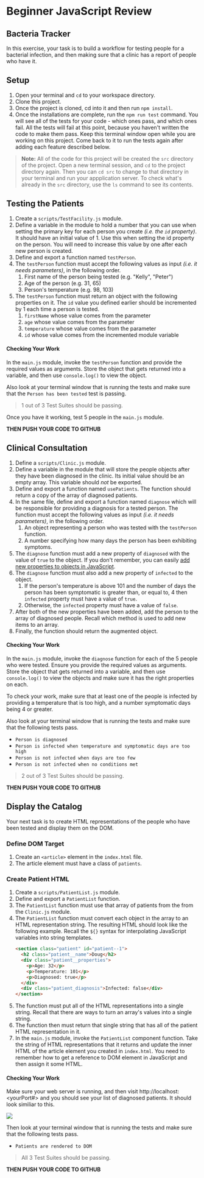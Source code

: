 # Beginner JavaScript Review

## Bacteria Tracker

In this exercise, your task is to build a workflow for testing people for a bacterial infection, and then making sure that a clinic has a report of people who have it.

## Setup

1. Open your terminal and `cd` to your workspace directory.
1. Clone this project.
1. Once the project is cloned, cd into it and then run `npm install`.
1. Once the installations are complete, run the `npm run test` command. You will see all of the tests for your code - which ones pass, and which ones fail. All the tests will fail at this point, because you haven't written the code to make them pass. Keep this terminal window open while you are working on this project. Come back to it to run the tests again after adding each feature described below.

> **Note:** All of the code for this project will be created the `src` directory of the project. Open a new terminal session, and `cd` to the project directory again. Then you can `cd src` to change to that directory in your terminal and run your appplication server. To check what's already in the `src` directory, use the `ls` command to see its contents.

## Testing the Patients

1. Create a `scripts/TestFacility.js` module.
1. Define a variable in the module to hold a number that you can use when setting the primary key for each person you create _(i.e. the `id` property)_. It should have an initial value of 1. Use this when setting the id property on the person. You will need to increase this value by one after each new person is created.
1. Define and export a function named `testPerson`.
1. The `testPerson` function must accept the following values as input _(i.e. it needs parameters)_, in the following order.
   1. First name of the person being tested (e.g. "Kelly", "Peter")
   1. Age of the person (e.g. 31, 65)
   1. Person's temperature (e.g. 98, 103)
1. The `testPerson` function must return an object with the following properties on it. The `id` value you defined earlier should be incremented by 1 each time a person is tested.
   1. `firstName` whose value comes from the parameter
   1. `age` whose value comes from the parameter
   1. `temperature` whose value comes from the parameter
   1. `id` whose value comes from the incremented module variable

#### Checking Your Work

In the `main.js` module, invoke the `testPerson` function and provide the required values as arguments. Store the object that gets returned into a variable, and then use `console.log()` to view the object.

Also look at your terminal window that is running the tests and make sure that the `Person has been tested` test is passing.

> 1 out of 3 Test Suites should be passing.

Once you have it working, test 5 people in the `main.js` module.

**THEN PUSH YOUR CODE TO GITHUB**

## Clinical Consultation

1. Define a `scripts/Clinic.js` module.
1. Define a variable in the module that will store the people objects after they have been diagnosed in the clinic. Its initial value should be an empty array. This variable should _not_ be exported.
1. Define and export a function named `usePatients`. The function should return a copy of the array of diagnosed patients.
1. In the same file, define and export a function named `diagnose` which will be responsible for providing a diagnosis for a tested person. The function must accept the following values as input _(i.e. it needs parameters)_, in the following order.
   1. An object representing a person who was tested with the `testPerson` function.
   1. A number specifying how many days the person has been exhibiting symptoms.
1. The `diagnose` function must add a new property of `diagnosed` with the value of `true` to the object. If you don't remember, you can easily [add new properties to objects in JavaScript](https://www.educative.io/edpresso/how-to-add-property-to-an-object-in-javascript).
1. The `diagnose` function must also add a new property of `infected` to the object.
   1. If the person's temperature is above 101 and the number of days the person has been symptomatic is greater than, or equal to, 4 then `infected` property must have a value of `true`.
   1. Otherwise, the `infected` property must have a value of `false`.
1. After both of the new properties have been added, add the person to the array of diagnosed people. Recall which method is used to add new items to an array.
1. Finally, the function should return the augmented object.

#### Checking Your Work

In the `main.js` module, invoke the `diagnose` function for each of the 5 people who were tested. Ensure you provide the required values as arguments. Store the object that gets returned into a variable, and then use `console.log()` to view the objects and make sure it has the right properties on each.

To check your work, make sure that at least one of the people is infected by providing a temperature that is too high, and a number symptomatic days being 4 or greater.

Also look at your terminal window that is running the tests and make sure that the following tests pass.

- `Person is diagnosed`
- `Person is infected when temperature and symptomatic days are too high`
- `Person is not infected when days are too few`
- `Person is not infected when no conditions met`

> 2 out of 3 Test Suites should be passing.

**THEN PUSH YOUR CODE TO GITHUB**

## Display the Catalog

Your next task is to create HTML representations of the people who have been tested and display them on the DOM.

### Define DOM Target

1. Create an `<article>` element in the `index.html` file.
1. The article element must have a class of `patients`.

### Create Patient HTML

1. Create a `scripts/PatientList.js` module.
1. Define and export a `PatientList` function.
1. The `PatientList` function must use that array of patients from the from the `Clinic.js` module.
1. The `PatientList` function must convert each object in the array to an HTML representation string.
   The resulting HTML should look like the following example. Recall the `${}` syntax for interpolating JavaScript variables into string templates.
   ```html
   <section class="patient" id="patient--1">
     <h2 class="patient__name">Doug</h2>
     <div class="patient__properties">
       <p>Age: 32</p>
       <p>Temperature: 101</p>
       <p>Diagnosed: true</p>
     </div>
     <div class="patient_diagnosis">Infected: false</div>
   </section>
   ```
1. The function must put all of the HTML representations into a single string. Recall that there are ways to turn an array's values into a single string.
1. The function then must return that single string that has all of the patient HTML representation in it.
1. In the `main.js` module, invoke the `PatientList` component function. Take the string of HTML representations that it returns and update the inner HTML of the article element you created in `index.html`. You need to remember how to get a reference to DOM element in JavaScript and then assign it some HTML.

#### Checking Your Work

Make sure your web server is running, and then visit http://localhost:<yourPort#> and you should see your list of diagnosed patients. It should look similiar to this.

![](./patients.png)

Then look at your terminal window that is running the tests and make sure that the following tests pass.

- `Patients are rendered to DOM`

> All 3 Test Suites should be passing.

**THEN PUSH YOUR CODE TO GITHUB**

